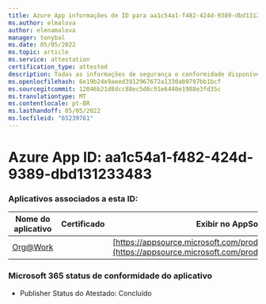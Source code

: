 ```yaml
---
title: Azure App informações de ID para aa1c54a1-f482-424d-9389-dbd131233483
ms.author: elmalova
author: elenamalova
manager: tonybal
ms.date: 05/05/2022
ms.topic: article
ms.service: attestation
certification_type: attested
description: Todas as informações de segurança e conformidade disponíveis para aa1c54a1-f482-424d-9389-dbd131233483.
ms.openlocfilehash: 6e19b24e9aeed3912967672a1330ab9797bb1bcf
ms.sourcegitcommit: 12046b21d8dcc88ec5d6c91e6440e1988e3fd35c
ms.translationtype: MT
ms.contentlocale: pt-BR
ms.lasthandoff: 05/05/2022
ms.locfileid: "65239761"
---
```

# <a name="azure-app-id-aa1c54a1-f482-424d-9389-dbd131233483"></a>Azure App ID: aa1c54a1-f482-424d-9389-dbd131233483


### <a name="apps-associated-with-this-id"></a>Aplicativos associados a esta ID:
| **Nome do aplicativo** | **Certificado** | **Exibir no AppSource** |
|--------------|---------------|-----------------------|
| [Org@Work](../forward/WA200002461.md) |  | [https://appsource.microsoft.com/product/office/WA200002461](https://appsource.microsoft.com/product/office/WA200002461) |

### <a name="microsoft-365-app-compliance-status"></a>Microsoft 365 status de conformidade do aplicativo
- Publisher Status do Atestado: Concluído
